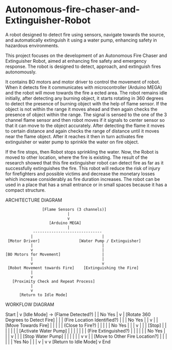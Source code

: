 # Autonomous-fire-chaser-and-Extinguisher-Robot
A robot designed to detect fire using sensors, navigate towards the source, and automatically extinguish it using a water pump, enhancing safety in hazardous environments.

This project focuses on the development of an Autonomous Fire Chaser and Extinguisher Robot, aimed at enhancing fire safety and emergency response. The robot is designed to detect, approach, and extinguish fires autonomously.

It contains BO motors and motor driver to control the movement of robot. When it detects fire it communicates with microcontroller (Arduino MEGA) and the robot will move towards the fire a ected area. The robot remains idle initially, after detecting any burning object, it starts rotating in 360 degrees to detect the presence of burning object with the help of flame sensor. If the object is not within the range it moves ahead and then again checks the presence of object within the range. The signal is sensed to the one of the 3 channel flame sensor and then robot moves if it signals to center sensor so that it can move to the object accurately. After detecting the flame it moves to certain distance and again checks the range of distance until it moves near the flame object. After it reaches it then in turn activates fire extinguisher or water pump to sprinkle the water on fire object.

If the fire stops, then Robot stops sprinkling the water. Now, the Robot is moved to other location, where the fire is existing. The result of the research showed that this fire extinguisher robot can detect fire as far as it successfully extinguishes the fire. This robot will reduce the risk of injury for firefighters and possible victims and decrease the monetary losses which increase considerably as fire duration increases. The robot can be used in a place that has a small entrance or in small spaces because it has a compact structure.

ARCHITECTURE DIAGRAM 

                    [Flame Sensors (3 channels)]
                               |
                               v
                       [Arduino MEGA] 
                               |
                ------------------------------
               |                              |
     [Motor Driver]                 [Water Pump / Extinguisher]
               |                              |
               v                              |
    [BO Motors for Movement]                  |
               |                              |
               v                              v
     [Robot Movement towards Fire]    [Extinguishing the Fire]
               |
               v
       [Proximity Check and Repeat Process]
               |
               v
          [Return to Idle Mode]

  

WORKFLOW DIAGRAM


Start
  |
  v
[Idle Mode] -> (Flame Detected?)
  |                |
  No               Yes
  |                v
  |       [Rotate 360 Degrees to Detect Fire]
  |                |
  |        (Fire Location Identified?)
  |                |
  |     No         Yes
  |     |          v
  |     |     [Move Towards Fire]
  |     |          |
  |     |    (Close to Fire?)
  |     |          |
  |     |     No   Yes
  |     |     |    v
  |     |     | [Stop]
  |     |     |    |
  |     |     | [Activate Water Pump]
  |     |     |    |
  |     |     | (Fire Extinguished?)
  |     |     |    |
  |     |     No   Yes
  |     |     |    v
  |     |     | [Stop Water Pump]
  |     |     |    |
  |     |     v    v
  |     | [Move to Other Fire Location?]
  |     |    |         |
  |     |    Yes       No
  |     |    |         v
  |     v    v    [Return to Idle Mode]
  v
End
